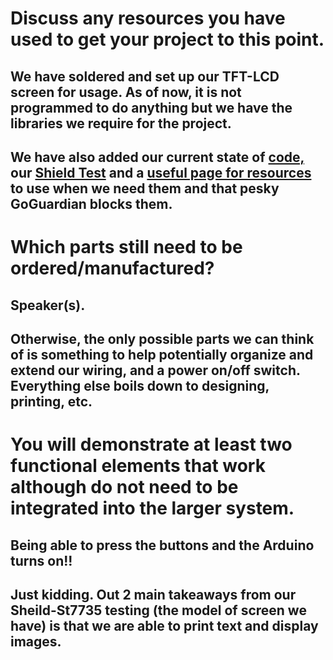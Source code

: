 # Discuss any resources you have used to get your project to this point. 

## We have soldered and set up our TFT-LCD screen for usage. As of now, it is not programmed to do anything but we have the libraries we require for the project. 

## We have also added our current state of [code,](https://github.com/SkinnyJosiah/Capstone_QuickDraw/blob/main/Arduino%20Code/QuickDraw.ino) our [Shield Test](https://github.com/SkinnyJosiah/Capstone_QuickDraw/blob/main/Arduino%20Code/ShieldTest.ino) and a [useful page for resources](https://github.com/SkinnyJosiah/Capstone_QuickDraw/blob/main/Workarounds.md) to use when we need them and that pesky GoGuardian blocks them.

# Which parts still need to be ordered/manufactured? 

## Speaker(s).

## Otherwise, the only possible parts we can think of is something to help potentially organize and extend our wiring, and a power on/off switch. Everything else boils down to designing, printing, etc.

# You will demonstrate at least two functional elements that work although do not need to be integrated into the larger system.

## Being able to press the buttons and the Arduino turns on!!

## Just kidding. Out 2 main takeaways from our Sheild-St7735 testing (the model of screen we have) is that we are able to print text and display images.
